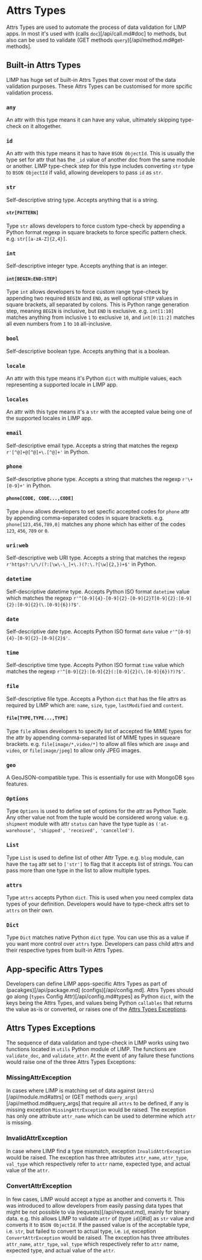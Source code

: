 # Attrs Types
Attrs Types are used to automate the process of data validation for LIMP apps. In most it's used with (calls `doc`)[/api/call.md#doc] to methods, but also can be used to validate (GET methods `query`)[/api/method.md#get-methods].

## Built-in Attrs Types
LIMP has huge set of built-in Attrs Types that cover most of the data validation purposes. These Attrs Types can be customised for more spcific validation process.

### `any`
An attr with this type means it can have any value, ultimately skipping type-check on it altogether.

### `id`
An attr with this type means it has to have `BSON ObjectId`. This is usually the type set for attr that has the `_id` value of another doc from the same module or another. LIMP type-check step for this type includes converting `str` type to `BSON ObjectId` if valid, allowing developers to pass `id` as `str`.

### `str`
Self-descriptive string type. Accepts anything that is a string.

#### `str[PATTERN]`
Type `str` allows developers to force custom type-check by appending a Python format regexp in square brackets to force specific pattern check. e.g. `str[[a-zA-Z]{2,4}]`.

### `int`
Self-descriptive integer type. Accepts anything that is an integer.

#### `int[BEGIN:END:STEP]`
Type `int` allows developers to force custom range type-check by appending two required `BEGIN` and `END`, as well optional `STEP` values in square brackets, all separated by colons. This is Python range generation step, meaning `BEGIN` is inclusive, but `END` is exclusive. e.g. `int[1:10]` matches anything from inclusive `1` to exclusive `10`, and `int[0:11:2]` matches all even numbers from `1` to `10` all-inclusive.

### `bool`
Self-descriptive boolean type. Accepts anything that is a boolean.

### `locale`
An attr with this type means it's Python `dict` with multiple values, each representing a supported locale in LIMP app.

### `locales`
An attr with this type means it's a `str` with the accepted value being one of the supported locales in LIMP app.

### `email`
Self-descriptive email type. Accepts a string that matches the regexp `r'[^@]+@[^@]+\.[^@]+'` in Python.

### `phone`
Self-descriptive phone type. Accepts a string that matches the regexp `r'\+[0-9]+'` in Python.

#### `phone[CODE, CODE...,CODE]`
Type `phone` allows developers to set specfic accepted codes for `phone` attr by appending comma-separated codes in square brackets. e.g. `phone[123,456,789,0]` matches any phone which has either of the codes `123`, `456`, `789` or `0`.

### `uri:web`
Self-descriptive web URI type. Accepts a string that matches the regexp `r'https?:\/\/(?:[\w\-\_]+\.)(?:\.?[\w]{2,})+$'` in Python.

### `datetime`
Self-descriptive datetime type. Accepts Python ISO format `datetime` value which matches the regexp `r'^[0-9]{4}-[0-9]{2}-[0-9]{2}T[0-9]{2}:[0-9]{2}:[0-9]{2}(\.[0-9]{6})?$'`.

### `date`
Self-descriptive date type. Accepts Python ISO format `date` value `r'^[0-9]{4}-[0-9]{2}-[0-9]{2}$'`.

### `time`
Self-descriptive time type. Accepts Python ISO format `time` value which matches the regexp `r'^[0-9]{2}:[0-9]{2}(:[0-9]{2}(\.[0-9]{6})?)?$'`.

### `file`
Self-descriptive file type. Accepts a Python `dict` that has the file attrs as required by LIMP which are: `name`, `size`, `type`, `lastModified` and `content`.

#### `file[TYPE,TYPE...,TYPE]`
Type `file` allows developers to specify list of accepted file MIME types for the attr by appending comma-separated list of MIME types in squeare brackets. e.g. `file[image/*,video/*]` to allow all files which are `image` and `video`, or `file[image/jpeg]` to allow only JPEG images.

### `geo`
A GeoJSON-compatible type. This is essentially for use with MongoDB `$geo` features.

### `Options`
Type `Options` is used to define set of options for the attr as Python Tuple. Any other value not from the tuple would be considered wrong value. e.g. `shipment` module with attr `status` can have the type tuple as `('at-warehouse', 'shipped', 'received', 'cancelled')`.

### `List`
Type `List` is used to define list of other Attr Type. e.g. `blog` module, can have the `tag` attr set to `['str']` to flag that it accepts list of strings. You can pass more than one type in the list to allow multiple types.

### `attrs`
Type `attrs` accepts Python `dict`. This is used when you need complex data types of your definition. Developers would have to type-check attrs set to `attrs` on their own.

### `Dict`
Type `Dict` matches native Python `dict` type. You can use this as a value if you want more control over `attrs` type. Developers can pass child attrs and their respective types from built-in Attrs Types.


## App-specific Attrs Types
Developers can define LIMP apps-specific Attrs Types as part of (pacakges)[/api/package.md] (configs)[/api/config.md]. Attrs Types should go along (`types` Config Attr)[/api/config.md#types] as Python `dict`, with the keys being the Attrs Types, and values being Python `callables` that returns the value as-is or converted, or raises one of the [Attrs Types Exceptions](#attrs-types-exceptions).

## Attrs Types Exceptions
The sequence of data validation and type-check in LIMP works using two functions located in `utils` Python module of LIMP. The functions are `validate_doc`, and `validate_attr`. At the event of any failure these functions would raise one of the three Attrs Types Exceptions:

### MissingAttrException
In cases where LIMP is matching set of data against (`Attrs`)[/api/module.md#attrs] or (GET methods `query_args`)[/api/method.md#query_args] that require all `attrs` to be defined, if any is missing exception `MissingAttrException` would be raised. The exception has only one attribute `attr_name` which can be used to determine which `attr` is missing.

### InvalidAttrException
In case where LIMP find a type mismatch, exception `InvalidAttrException` would be raised. The exception has three attributes `attr_name`, `attr_type`, `val_type` which respectively refer to `attr` name, expected type, and actual value of the `attr`.

### ConvertAttrException
In few cases, LIMP would accept a type as another and converts it. This was introduced to allow developers from easily passing data types that might be not possible to via (requests)[/api/request.md], mainly for binary data. e.g. this allows LIMP to validate `attr` of (type `id`)[#id] as `str` value and converts it to `BSON ObjectId`. If the passed value is of the acceptable type, i.e. `str`, but failed to convert to actual type, i.e. `id`, exception `ConvertAttrException` would be raised. The exception has three attributes `attr_name`, `attr_type`, `val_type` which respectively refer to `attr` name, expected type, and actual value of the `attr`.